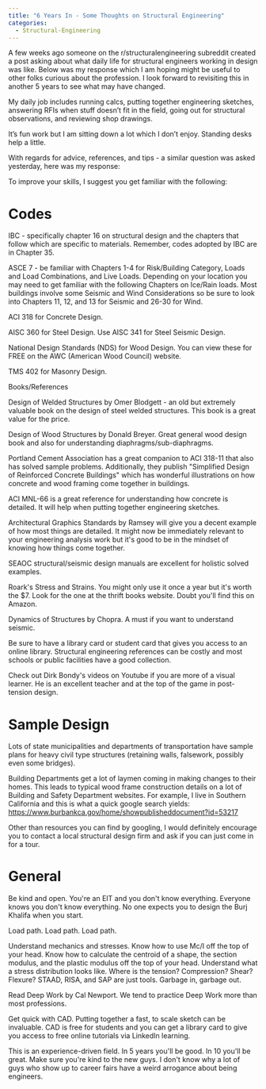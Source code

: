 ```yaml
---
title: "6 Years In - Some Thoughts on Structural Engineering"
categories:
  - Structural-Engineering
---
```


A few weeks ago someone on the r/structuralengineering subreddit created a post asking about what daily life for structural engineers working in design was like. Below was my response which I am hoping might be useful to other folks curious about the profession. I look forward to revisiting this in another 5 years to see what may have changed.


My daily job includes running calcs, putting together engineering sketches, answering RFIs when stuff doesn’t fit in the field, going out for structural observations, and reviewing shop drawings.

It’s fun work but I am sitting down a lot which I don’t enjoy. Standing desks help a little.

With regards for advice, references, and tips - a similar question was asked yesterday, here was my response:

To improve your skills, I suggest you get familiar with the following:

# Codes

IBC - specifically chapter 16 on structural design and the chapters that follow which are specific to materials. Remember, codes adopted by IBC are in Chapter 35.

ASCE 7 - be familiar with Chapters 1-4 for Risk/Building Category, Loads and Load Combinations, and Live Loads. Depending on your location you may need to get familiar with the following Chapters on Ice/Rain loads. Most buildings involve some Seismic and Wind Considerations so be sure to look into Chapters 11, 12, and 13 for Seismic and 26-30 for Wind.

ACI 318 for Concrete Design.

AISC 360 for Steel Design. Use AISC 341 for Steel Seismic Design.

National Design Standards (NDS) for Wood Design. You can view these for FREE on the AWC (American Wood Council) website.

TMS 402 for Masonry Design.

Books/References

Design of Welded Structures by Omer Blodgett - an old but extremely valuable book on the design of steel welded structures. This book is a great value for the price.

Design of Wood Structures by Donald Breyer. Great general wood design book and also for understanding diaphragms/sub-diaphragms.

Portland Cement Association has a great companion to ACI 318-11 that also has solved sample problems. Additionally, they publish "Simplified Design of Reinforced Concrete Buildings" which has wonderful illustrations on how concrete and wood framing come together in buildings.

ACI MNL-66 is a great reference for understanding how concrete is detailed. It will help when putting together engineering sketches.

Architectural Graphics Standards by Ramsey will give you a decent example of how most things are detailed. It might now be immediately relevant to your engineering analysis work but it's good to be in the mindset of knowing how things come together.

SEAOC structural/seismic design manuals are excellent for holistic solved examples.

Roark's Stress and Strains. You might only use it once a year but it's worth the $7. Look for the one at the thrift books website. Doubt you'll find this on Amazon.

Dynamics of Structures by Chopra. A must if you want to understand seismic.

Be sure to have a library card or student card that gives you access to an online library. Structural engineering references can be costly and most schools or public facilities have a good collection.

Check out Dirk Bondy's videos on Youtube if you are more of a visual learner. He is an excellent teacher and at the top of the game in post-tension design.

# Sample Design

Lots of state municipalities and departments of transportation have sample plans for heavy civil type structures (retaining walls, falsework, possibly even some bridges).

Building Departments get a lot of laymen coming in making changes to their homes. This leads to typical wood frame construction details on a lot of Building and Safety Department websites. For example, I live in Southern California and this is what a quick google search yields: https://www.burbankca.gov/home/showpublisheddocument?id=53217

Other than resources you can find by googling, I would definitely encourage you to contact a local structural design firm and ask if you can just come in for a tour.

# General

Be kind and open. You're an EIT and you don't know everything. Everyone knows you don't know everything. No one expects you to design the Burj Khalifa when you start.

Load path. Load path. Load path.

Understand mechanics and stresses. Know how to use Mc/I off the top of your head. Know how to calculate the centroid of a shape, the section modulus, and the plastic modulus off the top of your head. Understand what a stress distribution looks like. Where is the tension? Compression? Shear? Flexure? STAAD, RISA, and SAP are just tools. Garbage in, garbage out.

Read Deep Work by Cal Newport. We tend to practice Deep Work more than most professions.

Get quick with CAD. Putting together a fast, to scale sketch can be invaluable. CAD is free for students and you can get a library card to give you access to free online tutorials via LinkedIn learning.

This is an experience-driven field. In 5 years you'll be good. In 10 you'll be great. Make sure you're kind to the new guys. I don't know why a lot of guys who show up to career fairs have a weird arrogance about being engineers.
